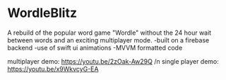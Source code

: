 # WordleBlitz


A rebuild of the popular word game "Wordle" without the 24 hour wait between words and an exciting multiplayer mode.
-built on a firebase backend
-use of swift ui animations
-MVVM formatted code

multiplayer demo: https://youtu.be/2zOak-Aw29Q /n
single player demo: https://youtu.be/x9WkvcyG-EA
